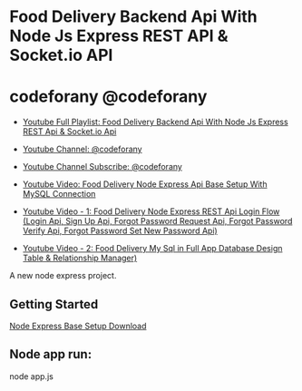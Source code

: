 # Food Delivery Backend Api With Node Js Express REST API & Socket.io API 

# codeforany @codeforany

- [Youtube Full Playlist: Food Delivery Backend Api With Node Js Express REST Api & Socket.io Api ](https://www.youtube.com/playlist?list=PLzcRC7PA0xWR8hUMwl6PTxJSkwpP4O36X)
- [Youtube Channel: @codeforany](https://www.youtube.com/channel/UCdQTp9wRK5vAOlEQZf9PHSg)
- [Youtube Channel Subscribe: @codeforany](https://www.youtube.com/channel/UCdQTp9wRK5vAOlEQZf9PHSg?sub_confirmation=1)


- [Youtube Video: Food Delivery Node Express Api Base Setup With MySQL Connection](https://youtu.be/kmcd231SVIo)
- [Youtube Video - 1: Food Delivery Node Express REST Api Login Flow (Login Api, Sign Up Api, Forgot Password Request Api, Forgot Password Verify Api, Forgot Password Set New Password Api) ](https://youtu.be/2-OXydrC9IY)

- [Youtube Video - 2: Food Delivery My Sql in Full App Database Design Table & Relationship Manager) ](https://youtu.be/axkwWDo1o-s)


A new node express project.
## Getting Started

[Node Express Base Setup Download](https://github.com/codeforany/node_express_api_base_setup_with-mysql-socket-io-connection)


## Node app run:
node app.js